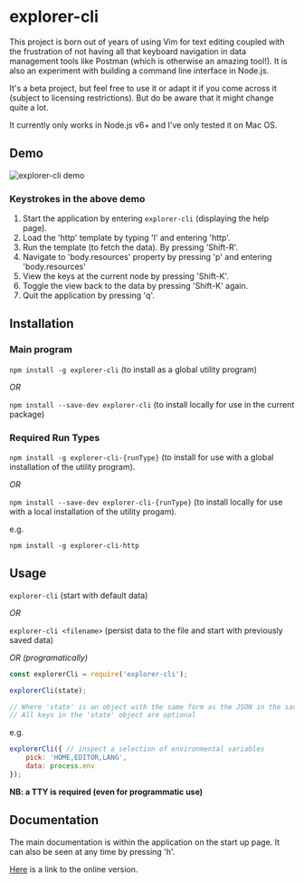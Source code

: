 # explorer-cli

This project is born out of years of using Vim for text editing coupled with 
the frustration of not having all that keyboard navigation in data management
tools like Postman (which is otherwise an amazing tool!). It is also an 
experiment with building a command line interface in Node.js.

It's a beta project, but feel free to use it or adapt it if you come across it
(subject to licensing restrictions). But do be aware that it might change quite
a lot.

It currently only works in Node.js v6+ and I've only tested it on Mac OS.


## Demo

![explorer-cli demo](https://andybry.github.io/explorer-cli/explorer-cli.gif)

### Keystrokes in the above demo

1. Start the application by entering `explorer-cli` (displaying the help page).
2. Load the 'http' template by typing 'l' and entering 'http'.
3. Run the template (to fetch the data). By pressing 'Shift-R'.
4. Navigate to 'body.resources' property by pressing 'p' and entering 'body.resources'
5. View the keys at the current node by pressing 'Shift-K'.
6. Toggle the view back to the data by pressing 'Shift-K' again.
7. Quit the application by pressing 'q'.


## Installation

### Main program

`npm install -g explorer-cli` (to install as a global utility program)

*OR*

`npm install --save-dev explorer-cli` (to install locally for use in the current package)

### Required Run Types

`npm install -g explorer-cli-{runType}` (to install for use with a global  installation of the utility program).

*OR*

`npm install --save-dev explorer-cli-{runType}` (to install locally for use with a local installation of the utility progam).

e.g. 

`npm install -g explorer-cli-http`

## Usage

`explorer-cli` (start with default data)

*OR*

`explorer-cli <filename>` (persist data to the file and start with previously saved data)

*OR (programatically)*

```javascript
const explorerCli = require('explorer-cli');

explorerCli(state);

// Where 'state' is an object with the same form as the JSON in the save files.
// All keys in the 'state' object are optional
```

e.g.

```javascript
explorerCli({ // inspect a selection of environmental variables
    pick: 'HOME,EDITOR,LANG',
    data: process.env
});
```

__NB: a TTY is required (even for programmatic use)__


## Documentation

The main documentation is within the application on the start up page. It can also
be seen at any time by pressing 'h'.

[Here](https://github.com/andybry/explorer-cli/blob/master/helpText.json) is a link 
to the online version.